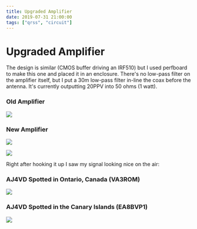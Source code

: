 ```yaml
---
title: Upgraded Amplifier
date: 2019-07-31 21:00:00
tags: ["qrss", "circuit"]
---
```


# Upgraded Amplifier

The design is similar (CMOS buffer driving an IRF510) but I used perfboard to make this one and placed it in an enclosure. There's no low-pass filter on the amplifier itself, but I put a 30m low-pass filter in-line the coax before the antenna. It's currently outputting 20PPV into 50 ohms (1 watt).

### Old Amplifier

<div class="text-center img-border">

[![](https://swharden.com/static/2019/07/31/2019-07-30-old-amp_thumb.jpg)](https://swharden.com/static/2019/07/31/2019-07-30-old-amp.jpg)

</div>

### New Amplifier

<div class="text-center">

[![](https://swharden.com/static/2019/07/31/schematic_thumb.jpg)](https://swharden.com/static/2019/07/31/schematic.png)

</div>

<div class="text-center img-border">

[![](https://swharden.com/static/2019/07/31/2019-07-31-new-amp_thumb.jpg)](https://swharden.com/static/2019/07/31/2019-07-31-new-amp.jpg)

</div>

Right after hooking it up I saw my signal looking nice on the air:

### AJ4VD Spotted in Ontario, Canada (VA3ROM)

<div class="text-center img-border">

[![](https://swharden.com/static/2019/07/31/VA3ROM.1907311950.549006f9e5_thumb.jpg)](https://swharden.com/static/2019/07/31/VA3ROM.1907311950.549006f9e5.jpg)

</div>

### AJ4VD Spotted in the Canary Islands (EA8BVP1)

<div class="text-center img-border">

[![](https://swharden.com/static/2019/07/31/EA8BVP1.1907311940.821b800321_thumb.jpg)](https://swharden.com/static/2019/07/31/EA8BVP1.1907311940.821b800321.jpg)

</div>